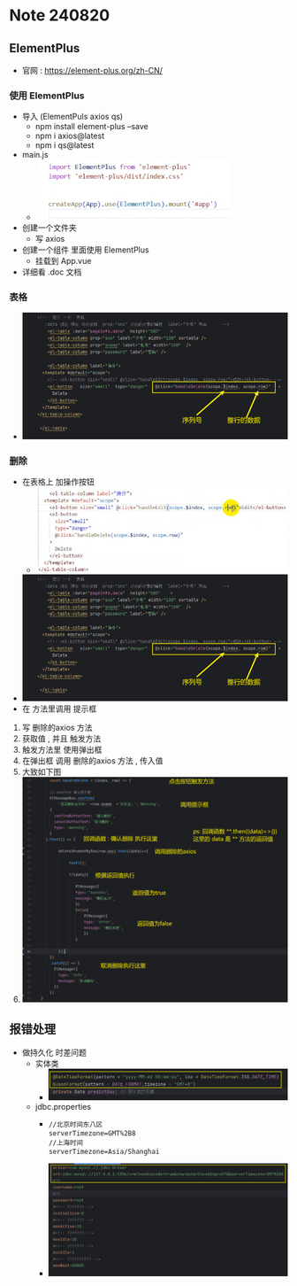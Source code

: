 # Note 240820

## ElementPlus

- 官网 : https://element-plus.org/zh-CN/

### 使用 ElementPlus

- 导入 (ElementPuls axios qs)
    - npm install element-plus –save
    - npm i axios@latest
    - npm i qs@latest
- main.js
    - ![img_2.png](img_2.png)
- 创建一个文件夹
    - 写 axios
- 创建一个组件 里面使用 ElementPlus
    - 挂载到 App.vue
- 详细看 .doc 文档

### 表格

- ![img_3.png](img_3.png)

### 删除

- 在表格上 加操作按钮
    - ![img_4.png](img_4.png)
- ![img_3.png](img_3.png)
- 在 方法里调用 提示框
1. 写 删除的axios 方法
2. 获取值 , 并且 触发方法 
3. 触发方法里 使用弹出框
4. 在弹出框 调用 删除的axios 方法 , 传入值 
5. 大致如下图
6. ![img_5.png](img_5.png)

## 报错处理

- 做持久化 时差问题
    - 实体类
        - ![img.png](img.png)
    - jdbc.properties
        - ``````
          //北京时间东八区
          serverTimezone=GMT%2B8
          //上海时间
          serverTimezone=Asia/Shanghai

        - ![img_1.png](img_1.png)